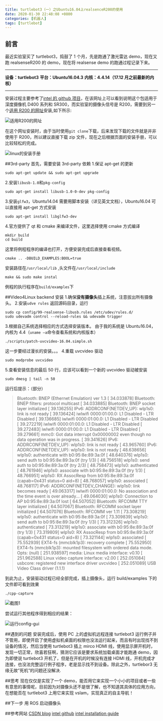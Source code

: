 ```yaml
---
title: turtlebot3（一）之Ubuntu16.04上realsenceR200的使用
date: 2020-01-30 22:48:08 +0800
categories: [机器人]
tags: [turtlebot]
---
```


## 前言

最近实验室买了 turtlebot3，捣鼓了 1 个月，先是跑通了激光雷达 demo，现在又跑 realsenseR200 的 demo，现在将 realsense demo 的跑通过程记录下来。

---

**设备：turtlebot3**
**平台：Ubuntu16.04.3**
**内核：4.4.14（17.12 月之前最新的内核）**

---

安装过程主要参考了[intel 的 github 项目](https://github.com/IntelRealSense/librealsense)，在该网址上可以看到说明这个包适用于深度摄像机 D400 系列和 SR300，而实验室的摄像头信号是 R200，需要到另一个[适用 R200 的网址](https://github.com/IntelRealSense/librealsense/tree/v1.12.1)安装,如下所示:

![适用R200的网址](https://imgconvert.csdnimg.cn/aHR0cDovL2ltZy5ibG9nLmNzZG4ubmV0LzIwMTcxMjE4MjIxNTQxNjY1?x-oss-process=image/format,png)

在这个网址安装时，由于当时使用`git clone`下载，后来发现下载的文件就是并非使用于 R200，所以建议直接下载 zip 文件，现在之后根据页面的安装手册，可以比较轻松的完成。

![linux的安装手册](https://imgconvert.csdnimg.cn/aHR0cDovL2ltZy5ibG9nLmNzZG4ubmV0LzIwMTcxMjE4MjIxNjM1Njg1?x-oss-process=image/format,png)

##3rd-party
首先，需要安装 3rd-party 依赖 1.保证 apt-get 的更新

```
sudo apt-get update && sudo apt-get upgrade
```

2.安装`libusb-1.0`和`pkg-config`

```
sudo apt-get install libusb-1.0-0-dev pkg-config
```

3.安装`glfw3`，Ubuntu14.04 需要用脚本安装（详见英文文档），Ubuntu16.04 可以直接用 apt-get 方式安装

```
sudo apt-get install libglfw3-dev
```

4.官方提供了 qt 和 cmake 来编译文件，这里选择使用 cmake 方式编译

```
mkdir build
cd build
```

这里将例程程序的编译也打开，方便安装完成后直接查看视频。

```
cmake .. -DBUILD_EXAMPLES:BOOL=true
```

安装路径在`/usr/local/lib` ,头文件在`/usr/local/include`

```
make && sudo make instal
```

例程的执行程序在`build/examples`下

##Video4Linux backend 安装 1.确保**没有摄像头**插上系统，注意拔出所有摄像头。 2.安装`udve rules`
返回源码目录，运行

```
sudo cp config/99-realsense-libusb.rules /etc/udev/rules.d/
sudo udevadm control --reload-rules && udevadm trigger
```

3.根据自己系统选择相应的方式选择安装版本。
由于我的系统是 Ubuntu16.04，内核为 4.4（`uname –a`命令查看系统和内核版本）

```
./scripts/patch-uvcvideo-16.04.simple.sh
```

这一步要经过漫长的安装。。。 4.重载 uvcvideo 驱动

```
sudo modprobe uvcvideo
```

5.查看安装信息的最后 50 行，应该可以看到一个新的 uvcvideo 驱动被安装

```
sudo dmesg | tail -n 50
```

运行后提示：（部分）

> Bluetooth: BNEP (Ethernet Emulation) ver 1.3
> [ 34.033878] Bluetooth: BNEP filters: protocol multicast
> [ 34.033885] Bluetooth: BNEP socket layer initialized
> [ 39.136255] IPv6: ADDRCONF(NETDEV_UP): wlp1s0: link is not ready
> [ 39.136424] iwlwifi 0000:01:00.0: L1 Disabled - LTR Disabled
> [ 39.136685] iwlwifi 0000:01:00.0: L1 Disabled - LTR Disabled
> [ 39.272219] iwlwifi 0000:01:00.0: L1 Disabled - LTR Disabled
> [ 39.272483] iwlwifi 0000:01:00.0: L1 Disabled - LTR Disabled
> [ 39.279661] mmc0: Got data interrupt 0x00000002 even though no data operation was in progress.
> [ 39.341626] IPv6: ADDRCONF(NETDEV_UP): wlp1s0: link is not ready
> [ 43.965760] IPv6: ADDRCONF(NETDEV_UP): wlp1s0: link is not ready
> [ 48.638656] wlp1s0: authenticate with b0:95:8e:89:3a:0f
> [ 48.640376] wlp1s0: send auth to b0:95:8e:89:3a:0f (try 1/3)
> [ 48.756518] wlp1s0: send auth to b0:95:8e:89:3a:0f (try 2/3)
> [ 48.758473] wlp1s0: authenticated
> [ 48.761946] wlp1s0: associate with b0:95:8e:89:3a:0f (try 1/3)
> [ 48.766951] wlp1s0: RX AssocResp from b0:95:8e:89:3a:0f (capab=0x431 status=0 aid=8)
> [ 48.768057] wlp1s0: associated
> [ 48.768117] IPv6: ADDRCONF(NETDEV_CHANGE): wlp1s0: link becomes ready
> [ 49.063317] iwlwifi 0000:01:00.0: No association and the time event is over already...
> [ 49.064030] wlp1s0: Connection to AP b0:95:8e:89:3a:0f lost
> [ 64.507052] Bluetooth: RFCOMM TTY layer initialized
> [ 64.507067] Bluetooth: RFCOMM socket layer initialized
> [ 64.507076] Bluetooth: RFCOMM ver 1.11
> [ 73.308219] wlp1s0: authenticate with b0:95:8e:89:3a:0f
> [ 73.309839] wlp1s0: send auth to b0:95:8e:89:3a:0f (try 1/3)
> [ 73.312326] wlp1s0: authenticated
> [ 73.313219] wlp1s0: associate with b0:95:8e:89:3a:0f (try 1/3)
> [ 73.319809] wlp1s0: RX AssocResp from b0:95:8e:89:3a:0f (capab=0x431 status=0 aid=8)
> [ 73.321144] wlp1s0: associated
> [ 75.552939] EXT4-fs (mmcblk1p3): recovery complete
> [ 75.552950] EXT4-fs (mmcblk1p3): mounted filesystem with ordered data mode. Opts: (null)
> [ 251.938597] media: Linux media interface: v0.10
> [ 251.962588] Linux video capture interface: v2.00
> [ 252.051084] usbcore: registered new interface driver uvcvideo
> [ 252.051089] USB Video Class driver (1.1.1)

到此为止，安装驱动过程已经全部完成，插上摄像头，运行 build/examples 下的文件即可看到效果

```
./cpp-capture
```

![截图1](https://imgconvert.csdnimg.cn/aHR0cDovL2ltZy5ibG9nLmNzZG4ubmV0LzIwMTcxMjE4MjIyMzQ2NTU1?x-oss-process=image/format,png)

尝试运行其他程序得到相应的结果：

![运行config-gui](https://imgconvert.csdnimg.cn/aHR0cDovL2ltZy5ibG9nLmNzZG4ubmV0LzIwMTcxMjE4MjIyNDM3OTky?x-oss-process=image/format,png)

##遇到的问题
安装完成后，使用 PC 上的虚拟机远程连接 turtlebot3 运行例子并不管用，即使开启了使用虚拟机桌面的权限也没法运行起来，而且有时出现找不到设备的情况，然后当使用 turtlebot3 插上 mirco HDMI 线，使用显示屏开机时，发现一切正常，欣喜若狂啊，猜测它应该是要求系统加载桌面才能跑通 demo，因为即使说 turtlebot3 开机了，但是在开机的时候没有连接 HDMI 线，开机完成才连接，也没法完整运行例子程序，老是显示找不到设备。除此之外，turtlebor3 无缘无故”死机”的问题还没解决.

##思考
现在仅仅是实现了一个 demo，能否用它来实现一个小小的项目或者一些有意思的事情呢，目前因为对摄像头还不是很了解，也不知道其具体的应用方向，在想能否在 turtlebot3 上用它来实现 vslam，实现真正的自主导航！

##下一步
用 ROS 启动摄像头

##参考网站
[CSDN blog](http://blog.csdn.net/bbqs1234/article/details/53912322)
[intel github](https://github.com/IntelRealSense/librealsense/tree/v1.12.1)
[intel installation guide](https://github.com/IntelRealSense/librealsense/blob/v1.12.1/doc/installation.md)

